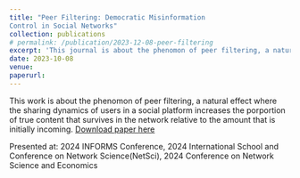 ```yaml
---
title: "Peer Filtering: Democratic Misinformation
Control in Social Networks"
collection: publications
# permalink: /publication/2023-12-08-peer-filtering
excerpt: 'This journal is about the phenomon of peer filtering, a natural effect where the sharing dynamics of users in a social platform increases the porportion of true content that survives in the network relative to the amount that is initially incoming. [Download paper here](http://calvinroth.github.io/assets/papers/Algorithmic_Mechanisms_For_Countering_Misinformation.pdf) Recommended citation: will add when published. '
date: 2023-10-08
venue: 
paperurl: 
---
```


This work is about the phenomon of peer filtering, a natural effect where the sharing dynamics of users in a social platform increases the porportion of true content that survives in the network relative to the amount that is initially incoming. 
[Download paper here](http://calvinroth.github.io/assets/papers/Algorithmic_Mechanisms_For_Countering_Misinformation.pdf)

Presented at: 2024 INFORMS Conference, 2024 International School and Conference on Network Science(NetSci), 2024 Conference on Network Science and Economics